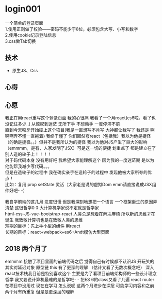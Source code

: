 # login001<br>
 一个简单的登录页面<br>
 1.使用正则做了校验——密码不能少于8位，必须包含大写、小写和数字<br>
 2.使用cookie记录登陆信息<br>
 3.css做Tab切换<br>
## 技术<br>
* 原生JS、Css
## 心得<br>
## 心愿<br>
我正在用react重写这个登录页面 我的心很痛 我看了一个月react(es6啦，看了也没记住多少..) 从惊叹到迷茫 无所下手 不想动手 一度停滞不前<br>
直到今天咬牙开始硬上这个项目(我是一直想写不肯写 大神都让我写了 我还是 啊啊啊弄不懂一直拖着) 我终于懂了 你们固然夸react（包括我）我以为他是捷径（的确是捷径。。）但并不是我所认为的捷径 我以为他对JS产生了巨大的影响（emmmm，是有，人家发明了JSX）可是这一切的便捷 划重点了 都是建立在了别人造的轮子上！！！！<br>
对于码代码本身 没有用好吧 我希望大家能理解这个 因为我的一度迷茫期 是以为他能帮我减少写代码。。。<br>
但是在造轮子的过程中 我在确实亲手在造轮子的过程中 发现他被大家所夸的优点！<br>
比如：复用 prop setState 灵活（大家老是说的虚拟Dom emm请直接说成JSX组件好吧- -）<br>
<br>
我自学前端的这几月 进度很慢 但是我深刻地想把一个语言 一个框架诞生的原因弄清楚 这很哲学0 0 大计算机学家说不定就是哲学家<br>
html-css-JS-vue-bootstrap-react 人类总是想着在解决麻烦 所以新的思维才在诞生 我致敬计算机也是在致敬人类的思维<br>
短期的目标：先上手小型的组件 用react<br>
长期的目标：react+webpack+es6+Andt模仿大型页面<br>
## 2018 两个月了<br>
emmmm 接触了项目里面的前端代码之后 觉得自己有时候都不认识JS 开玩笑的 其实对延迟对象 原型链 this 有了更深的理解 （估计又看了无数次概念吧）
深入react技术栈我目前是特别喜欢这个 主要是为了看项目前端架构师的一些设计理念 哲学 我又要说计算机最难的是哲学吧- -
把ES 6的class又看了几遍 react router在项目中没用过 现在在学习 怎么说呢 这两个月进步在深层 可能学习内容和之前两个月有所重复 但是是更深层的理解
